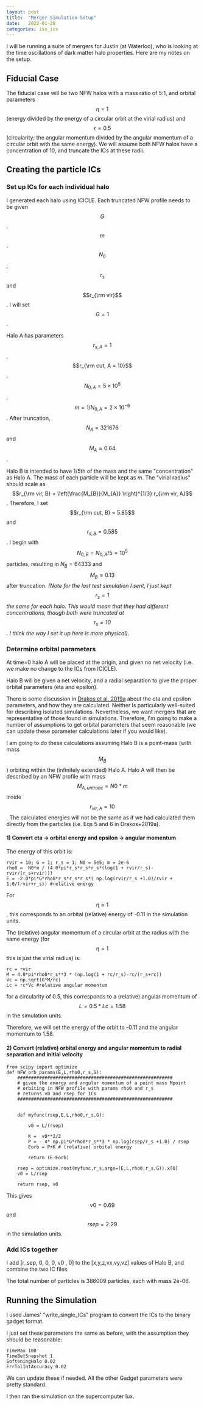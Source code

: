 ```yaml
---
layout: post
title:  "Merger Simulation Setup"
date:   2022-01-28
categories: iso_ics
---
```


I will be running a suite of mergers for Justin (at Waterloo), who is looking at the time oscillations of dark matter halo properties. Here are my notes on the setup.


## Fiducial Case

The fiducial case will be two NFW halos with a mass ratio of 5:1, and orbital parameters $$\eta =1$$ (energy divided by the energy of a circular orbit at the virial radius) and $$\epsilon=0.5$$ (circularity; the angular momentum divided by the angular momentum of a circular orbit with the same energy). We will assume both NFW halos have a concentration of 10, and truncate the ICs at these radii.


## Creating the particle ICs


### Set up ICs for each individual halo

I generated each halo using ICICLE. Each truncated NFW profile needs to be given $$G$$, $$m$$, $$N_0$$, $$r_s$$ and $$r_{\rm vir}$$. I will set $$G=1$$.

Halo A has parameters $$r_{s, A}=1$$, $$r_{\rm cut, A = 10}$$, $$N_{0,A} = 5\times 10^5$$, $$m = 1/N_{0,A} = 2 \times 10^{-6}$$. After truncation, $$N_A=321676$$ and $$M_A\approx0.64$$.

Halo B is intended to have 1/5th of the mass and the same "concentration" as Halo A. The mass of each particle will be kept as $m$. The "virial radius" should scale as $$r_{\rm vir, B} = \left(\frac{M_{B}}{M_{A}} \right)^{1/3}  r_{\rm vir, A}$$. Therefore, I set $$r_{\rm cut, B} = 5.85$$ and $$r_{s, B} = 0.585$$. I begin with $$N_{0,B} = N_{0,A}/5 = 10^5$$ particles, resulting in $N_B=64333$ and $$M_B\approx 0.13$$ after truncation. *(Note for the last test simulation I sent, I just kept $$r_s=1$$ the same for each halo. This would mean that they had different concentrations, though both were truncated at $$r_s=10$$. I think the way I set it up here is more physical).*


### Determine orbital parameters

At time=0 halo A will be placed at the origin, and given no net velocity (i.e. we make no change to the ICs from ICICLE).

Halo B will be given a net velocity, and a radial separation to give the proper orbital parameters (eta and epsilon).


There is some discussion in <a href="">Drakos et al. 2019a</a> about the eta and epsilon parameters, and how they are calculated. Neither is particularly well-suited for describing isolated simulations. Nevertheless, we want mergers that are representative of those found in simulations. Therefore, I'm going to make a number of assumptions to get orbital parameters that seem reasonable (we can update these parameter calculations later if you would like).

I am going to do these calculations assuming Halo B is a point-mass (with mass $$M_B$$) orbiting within the (infinitely extended) Halo A. Halo A will then be described by an NFW profile with mass $$M_{A,untrunc} = N0*m$$ inside $$r_{vir,A}=10$$. The calculated energies will not be the same as if we had calculated them directly from the particles (i.e. Eqs 5 and 6 in Drakos+2019a).


#### 1) Convert eta -> orbital energy and epsilon -> angular momentum

The energy of this orbit is:

```
rvir = 10; G = 1; r_s = 1; N0 = 5e5; m = 2e-6
rho0 =  N0*m / (4.0*pi*r_s*r_s*r_s*(log(1 + rvir/r_s)-rvir/(r_s+rvir)))
E = -2.0*pi*G*rho0*r_s*r_s*r_s*( np.log(rvir/r_s +1.0)/rvir + 1.0/(rvir+r_s)) #relative energy
```


For $$\eta \approx 1$$, this corresponds to an orbital (relative) energy of -0.11 in the simulation units.


The (relative) angular momentum of a circular orbit at the radius with the same energy (for $$\eta=1$$ this is just the virial radius) is:

```
rc = rvir
M = 4.0*pi*rho0*r_s**3 * (np.log(1 + rc/r_s)-rc/(r_s+rc))
Vc = np.sqrt(G*M/rc)
Lc = rc*Vc #relative angular momentum
```

for a circularity of 0.5, this corresponds to a (relative) angular momentum of $$L = 0.5*Lc = 1.58 $$ in the simulation units.


Therefore, we will set the energy of the orbit to -0.11 and the angular momentum to 1.58.


#### 2) Convert (relative) orbital energy and angular momentum to radial separation and initial velocity


```
from scipy import optimize
def NFW_orb_params(E,L,rho0,r_s,G):
    #########################################################
    # given the energy and angular momentum of a point mass Mpoint
    # orbiting in NFW profile with params rho0 and r_s
    # returns v0 and rsep for ICs
    #########################################################


    def myfunc(rsep,E,L,rho0,r_s,G):

        v0 = L/(rsep)

        K =  v0**2/2
        P = - 4* np.pi*G*rho0*r_s**3 * np.log(rsep/r_s +1.0) / rsep
        Eorb = P+K # (relative) orbital energy

        return (E-Eorb)

    rsep = optimize.root(myfunc,r_s,args=(E,L,rho0,r_s,G)).x[0]
    v0 = L/rsep

    return rsep, v0
```


This gives $$v0=0.69$$ and $$rsep = 2.29$$ in the simulation units.


### Add ICs together

I add [r_sep, 0, 0, 0, v0 , 0] to the [x,y,z,vx,vy,vz] values of Halo B, and combine the two IC files.

The total number of particles is 386009 particles, each with mass 2e-06.





## Running the Simulation


I used James' "write_single_ICs" program to convert the ICs to the binary gadget format.


I just set these parameters the same as before, with the assumption they should be reasonable:

```
TimeMax 100
TimeBetSnapshot 1
SofteningHalo 0.02
ErrTolIntAccuracy 0.02
```

We can update these if needed. All the other Gadget parameters were pretty standard.


I then ran the simulation on the supercomputer lux.
